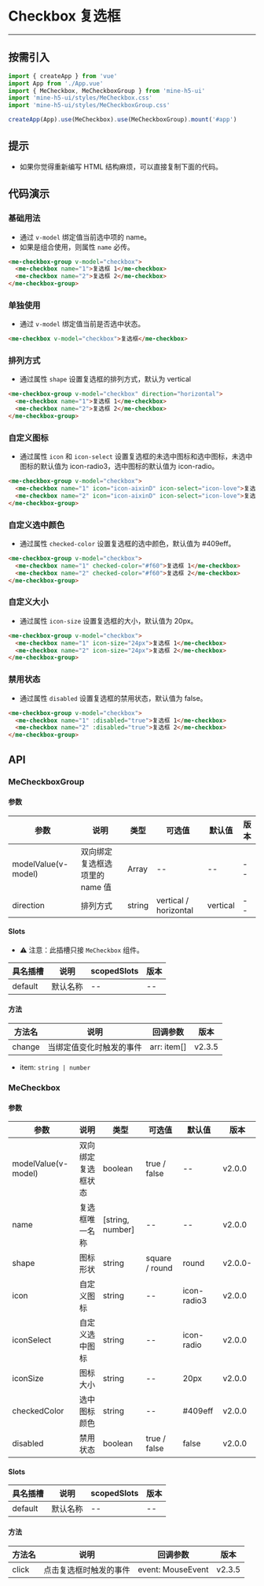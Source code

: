 # Checkbox 复选框

---

## 按需引入

```ts
import { createApp } from 'vue'
import App from './App.vue'
import { MeCheckbox, MeCheckboxGroup } from 'mine-h5-ui'
import 'mine-h5-ui/styles/MeCheckbox.css'
import 'mine-h5-ui/styles/MeCheckboxGroup.css'

createApp(App).use(MeCheckbox).use(MeCheckboxGroup).mount('#app')
```

## 提示

- 如果你觉得重新编写 HTML 结构麻烦，可以直接复制下面的代码。

## 代码演示

### 基础用法

- 通过 `v-model` 绑定值当前选中项的 name。
- 如果是组合使用，则属性 `name` 必传。

```html
<me-checkbox-group v-model="checkbox">
  <me-checkbox name="1">复选框 1</me-checkbox>
  <me-checkbox name="2">复选框 2</me-checkbox>
</me-checkbox-group>
```

### 单独使用

- 通过 `v-model` 绑定值当前是否选中状态。

```html
<me-checkbox v-model="checkbox">复选框</me-checkbox>
```

### 排列方式

- 通过属性 `shape` 设置复选框的排列方式，默认为 vertical

```html
<me-checkbox-group v-model="checkbox" direction="horizontal">
  <me-checkbox name="1">复选框 1</me-checkbox>
  <me-checkbox name="2">复选框 2</me-checkbox>
</me-checkbox-group>
```

### 自定义图标

- 通过属性 `icon` 和 `icon-select` 设置复选框的未选中图标和选中图标，未选中图标的默认值为 icon-radio3，选中图标的默认值为 icon-radio。

```html
<me-checkbox-group v-model="checkbox">
  <me-checkbox name="1" icon="icon-aixinD" icon-select="icon-love">复选框 1</me-checkbox>
  <me-checkbox name="2" icon="icon-aixinD" icon-select="icon-love">复选框 2</me-checkbox>
</me-checkbox-group>
```

### 自定义选中颜色

- 通过属性 `checked-color` 设置复选框的选中颜色，默认值为 #409eff。

```html
<me-checkbox-group v-model="checkbox">
  <me-checkbox name="1" checked-color="#f60">复选框 1</me-checkbox>
  <me-checkbox name="2" checked-color="#f60">复选框 2</me-checkbox>
</me-checkbox-group>
```

### 自定义大小

- 通过属性 `icon-size` 设置复选框的大小，默认值为 20px。

```html
<me-checkbox-group v-model="checkbox">
  <me-checkbox name="1" icon-size="24px">复选框 1</me-checkbox>
  <me-checkbox name="2" icon-size="24px">复选框 2</me-checkbox>
</me-checkbox-group>
```

### 禁用状态

- 通过属性 `disabled` 设置复选框的禁用状态，默认值为 false。

```html
<me-checkbox-group v-model="checkbox">
  <me-checkbox name="1" :disabled="true">复选框 1</me-checkbox>
  <me-checkbox name="2" :disabled="true">复选框 2</me-checkbox>
</me-checkbox-group>
```

## API

### MeCheckboxGroup

#### 参数

| 参数                | 说明                           | 类型   | 可选值                | 默认值   | 版本 |
| ------------------- | ------------------------------ | ------ | --------------------- | -------- | ---- |
| modelValue(v-model) | 双向绑定复选框选项里的 name 值 | Array  | --                    | --       | --   |
| direction           | 排列方式                       | string | vertical / horizontal | vertical | --   |

#### Slots

- ⚠ 注意：此插槽只接 `MeCheckbox` 组件。

| 具名插槽 | 说明     | scopedSlots | 版本 |
| -------- | -------- | ----------- | ---- |
| default  | 默认名称 | --          | --   |

#### 方法

| 方法名 | 说明                     | 回调参数    | 版本   |
| ------ | ------------------------ | ----------- | ------ |
| change | 当绑定值变化时触发的事件 | arr: item[] | v2.3.5 |

- item: `string | number`

### MeCheckbox

#### 参数

| 参数                | 说明               | 类型             | 可选值         | 默认值      | 版本    |
| ------------------- | ------------------ | ---------------- | -------------- | ----------- | ------- |
| modelValue(v-model) | 双向绑定复选框状态 | boolean          | true / false   | --          | v2.0.0  |
| name                | 复选框唯一名称     | [string, number] | --             | --          | v2.0.0  |
| shape               | 图标形状           | string           | square / round | round       | v2.0.0- |
| icon                | 自定义图标         | string           | --             | icon-radio3 | v2.0.0  |
| iconSelect          | 自定义选中图标     | string           | --             | icon-radio  | v2.0.0  |
| iconSize            | 图标大小           | string           | --             | 20px        | v2.0.0  |
| checkedColor        | 选中图标颜色       | string           | --             | #409eff     | v2.0.0  |
| disabled            | 禁用状态           | boolean          | true / false   | false       | v2.0.0  |

#### Slots

| 具名插槽 | 说明     | scopedSlots | 版本 |
| -------- | -------- | ----------- | ---- |
| default  | 默认名称 | --          | --   |

#### 方法

| 方法名 | 说明                   | 回调参数          | 版本   |
| ------ | ---------------------- | ----------------- | ------ |
| click  | 点击复选框时触发的事件 | event: MouseEvent | v2.3.5 |
